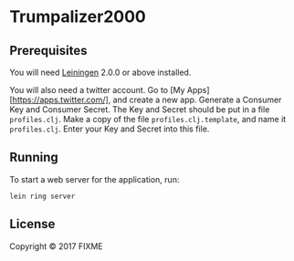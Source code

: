 # Trumpalizer2000



## Prerequisites

You will need [Leiningen][] 2.0.0 or above installed.

[leiningen]: https://github.com/technomancy/leiningen

You will also need a twitter account. Go to [My Apps][https://apps.twitter.com/], and create a new app.
Generate a Consumer Key and Consumer Secret.
The Key and Secret should be put in a file `profiles.clj`.
Make a copy of the file `profiles.clj.template`, and name it `profiles.clj`. Enter your Key and Secret into this file.


## Running

To start a web server for the application, run:

    lein ring server


## License

Copyright © 2017 FIXME
